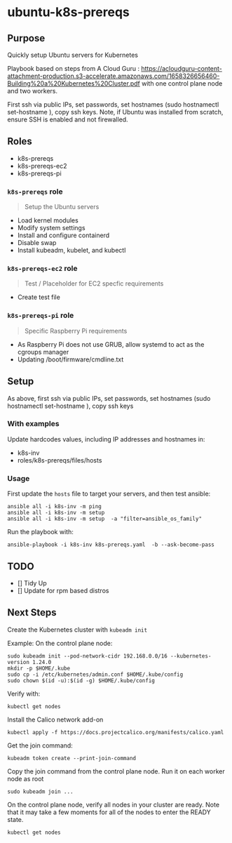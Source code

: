 # ubuntu-k8s-prereqs

## Purpose

Quickly setup Ubuntu servers for Kubernetes 

Playbook based on steps from A Cloud Guru : https://acloudguru-content-attachment-production.s3-accelerate.amazonaws.com/1658326656460-Building%20a%20Kubernetes%20Cluster.pdf with one control plane node and two workers. 

First ssh via public IPs, set passwords, set hostnames (sudo hostnamectl set-hostname <hostname>), copy ssh keys. 
Note, if Ubuntu was installed from scratch, ensure SSH is enabled and not firewalled. 

## Roles
- k8s-prereqs
- k8s-prereqs-ec2
- k8s-prereqs-pi

### `k8s-prereqs` role 

> Setup the Ubuntu servers

- Load kernel modules
- Modify system settings
- Install and configure containerd
- Disable swap 
- Install kubeadm, kubelet, and kubectl

### `k8s-prereqs-ec2` role

> Test / Placeholder for EC2 specfic requirements 

- Create test file 

### `k8s-prereqs-pi` role

> Specific Raspberry Pi requirements

- As Raspberry Pi does not use GRUB, allow systemd to act as the cgroups manager
- Updating /boot/firmware/cmdline.txt 

## Setup
As above, first ssh via public IPs, set passwords, set hostnames (sudo hostnamectl set-hostname <hostname>), copy ssh keys 

### With examples

Update hardcodes values, including IP addresses and hostnames in:
- k8s-inv
- roles/k8s-prereqs/files/hosts 

### Usage

First update the `hosts` file to target your servers, and then test ansible: 

```shell
ansible all -i k8s-inv -m ping
ansible all -i k8s-inv -m setup 
ansible all -i k8s-inv -m setup  -a "filter=ansible_os_family"
```

Run the playbook with: 

```shell
ansible-playbook -i k8s-inv k8s-prereqs.yaml  -b --ask-become-pass
```

## TODO

- [] Tidy Up
- [] Update for rpm based distros 


## Next Steps 

Create the Kubernetes cluster with ```kubeadm init```

Example: 
On the control plane node: 
```
sudo kubeadm init --pod-network-cidr 192.168.0.0/16 --kubernetes-version 1.24.0
mkdir -p $HOME/.kube
sudo cp -i /etc/kubernetes/admin.conf $HOME/.kube/config
sudo chown $(id -u):$(id -g) $HOME/.kube/config
```

Verify with: 
```
kubectl get nodes
```

Install the Calico network add-on
```
kubectl apply -f https://docs.projectcalico.org/manifests/calico.yaml
```

Get the join command:
```
kubeadm token create --print-join-command
```

Copy the join command from the control plane node. Run it on each worker node as root 
```
sudo kubeadm join ...
```

On the control plane node, verify all nodes in your cluster are ready. Note that it may take a few moments for all of the nodes to
enter the READY state.
```
kubectl get nodes
```